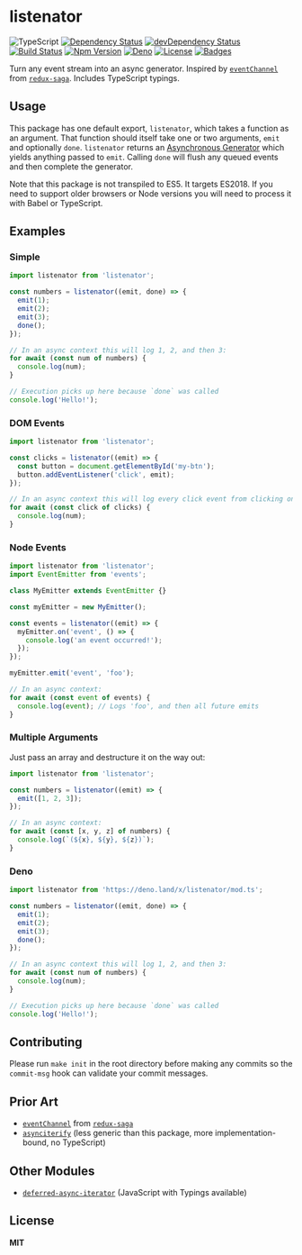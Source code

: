 # listenator

![TypeScript](https://img.shields.io/badge/TypeScript-ES2018-blue)
[![Dependency Status](https://img.shields.io/david/knpwrs/listenator.svg)](https://david-dm.org/knpwrs/listenator)
[![devDependency Status](https://img.shields.io/david/dev/knpwrs/listenator.svg)](https://david-dm.org/knpwrs/listenator#info=devDependencies)
[![Build Status](https://img.shields.io/github/workflow/status/knpwrs/listenator/CI)](https://github.com/knpwrs/listenator/actions)
[![Npm Version](https://img.shields.io/npm/v/listenator.svg)](https://www.npmjs.com/package/listenator)
[![Deno](https://img.shields.io/badge/deno-ready-blue)](https://deno.land/x/listenator)
[![License](https://img.shields.io/badge/license-MIT-blue.svg)](https://opensource.org/licenses/MIT)
[![Badges](https://img.shields.io/badge/badges-8-orange.svg)](http://shields.io/)

Turn any event stream into an async generator. Inspired by [`eventChannel`][ec]
from [`redux-saga`][rs]. Includes TypeScript typings.

## Usage

This package has one default export, `listenator`, which takes a function as an
argument. That function should itself take one or two arguments, `emit` and
optionally `done`. `listenator` returns an [Asynchronous Generator][ag] which
yields anything passed to `emit`. Calling `done` will flush any queued events
and then complete the generator.

Note that this package is not transpiled to ES5. It targets ES2018. If you need
to support older browsers or Node versions you will need to process it with
Babel or TypeScript.

## Examples

### Simple

```js
import listenator from 'listenator';

const numbers = listenator((emit, done) => {
  emit(1);
  emit(2);
  emit(3);
  done();
});

// In an async context this will log 1, 2, and then 3:
for await (const num of numbers) {
  console.log(num);
}

// Execution picks up here because `done` was called
console.log('Hello!');
```

### DOM Events

```js
import listenator from 'listenator';

const clicks = listenator((emit) => {
  const button = document.getElementById('my-btn');
  button.addEventListener('click', emit);
});

// In an async context this will log every click event from clicking on #my-btn
for await (const click of clicks) {
  console.log(num);
}
```

### Node Events

```js
import listenator from 'listenator';
import EventEmitter from 'events';

class MyEmitter extends EventEmitter {}

const myEmitter = new MyEmitter();

const events = listenator((emit) => {
  myEmitter.on('event', () => {
    console.log('an event occurred!');
  });
});

myEmitter.emit('event', 'foo');

// In an async context:
for await (const event of events) {
  console.log(event); // Logs 'foo', and then all future emits
}
```

### Multiple Arguments

Just pass an array and destructure it on the way out:

```js
import listenator from 'listenator';

const numbers = listenator((emit) => {
  emit([1, 2, 3]);
});

// In an async context:
for await (const [x, y, z] of numbers) {
  console.log(`(${x}, ${y}, ${z})`);
}
```

### Deno

```js
import listenator from 'https://deno.land/x/listenator/mod.ts';

const numbers = listenator((emit, done) => {
  emit(1);
  emit(2);
  emit(3);
  done();
});

// In an async context this will log 1, 2, and then 3:
for await (const num of numbers) {
  console.log(num);
}

// Execution picks up here because `done` was called
console.log('Hello!');
```

## Contributing

Please run `make init` in the root directory before making any commits so the
`commit-msg` hook can validate your commit messages.

## Prior Art

* [`eventChannel`][ec] from [`redux-saga`][rs]
* [`asynciterify`][aify] (less generic than this package, more
  implementation-bound, no TypeScript)

## Other Modules

* [`deferred-async-iterator`][dai] (JavaScript with Typings available)

## License

**MIT**

[ag]: https://developer.mozilla.org/en-US/docs/Web/JavaScript/Reference/Statements/for-await...of
[aify]: https://github.com/mattkrick/asynciterify
[dai]: https://github.com/Richienb/deferred-async-iterator
[ec]: https://redux-saga.js.org/docs/advanced/Channels.html#using-the-eventchannel-factory-to-connect-to-external-events
[rs]: https://redux-saga.js.org/
